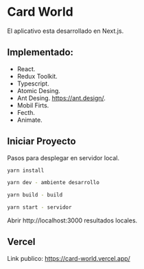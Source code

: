 # Card World

El aplicativo esta desarrollado en Next.js.

## Implementado:

- React.
- Redux Toolkit.
- Typescript.
- Atomic Desing.
- Ant Desing. https://ant.design/.
- Mobil Firts.
- Fecth.
- Animate.

## Iniciar Proyecto

Pasos para desplegar en servidor local.

```bash
yarn install

yarn dev - ambiente desarrollo

yarn build - build

yarn start - servidor
```

Abrir http://localhost:3000 resultados locales.

## Vercel

Link publico: https://card-world.vercel.app/
